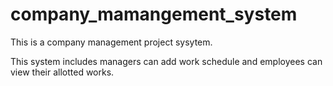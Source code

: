 # company_mamangement_system

This is a company management project sysytem. 

This system includes managers can add work schedule and employees can view their allotted works.
